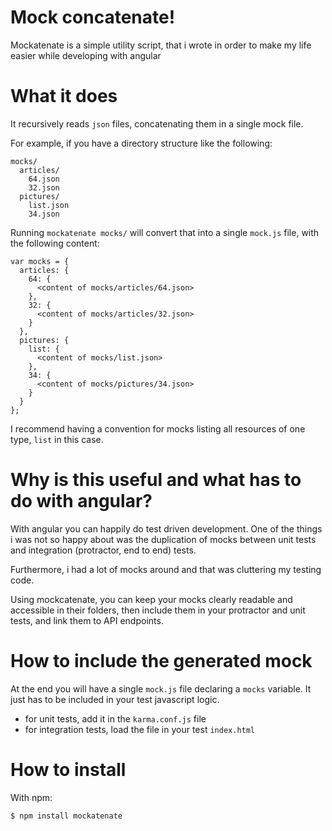 # Mock concatenate!

Mockatenate is a simple utility script, that i wrote in order to make
my life easier while developing with angular

# What it does

It recursively reads `json` files, concatenating them in a single mock file.

For example, if you have a directory structure like the following:

    mocks/
      articles/
        64.json
        32.json
      pictures/
        list.json
        34.json

Running `mockatenate mocks/` will convert that into a single `mock.js`
file, with the following content:

    var mocks = {
      articles: {
        64: {
          <content of mocks/articles/64.json>
        },
        32: {
          <content of mocks/articles/32.json>
        }
      },
      pictures: {
        list: {
          <content of mocks/list.json>
        },
        34: {
          <content of mocks/pictures/34.json>
        }
      }
    };

I recommend having a convention for mocks listing all resources of one
type, `list` in this case.

# Why is this useful and what has to do with angular?

With angular you can happily do test driven development. One of the
things i was not so happy about was the duplication of mocks between
unit tests and integration (protractor, end to end) tests.

Furthermore, i had a lot of mocks around and that was cluttering my
testing code.

Using mockcatenate, you can keep your mocks clearly readable and
accessible in their folders, then include them in your protractor and
unit tests, and link them to API endpoints.

# How to include the generated mock

At the end you will have a single `mock.js` file declaring a `mocks`
variable. It just has to be included in your test javascript logic.

- for unit tests, add it in the `karma.conf.js` file
- for integration tests, load the file in your test `index.html`

# How to install

With npm:

    $ npm install mockatenate
